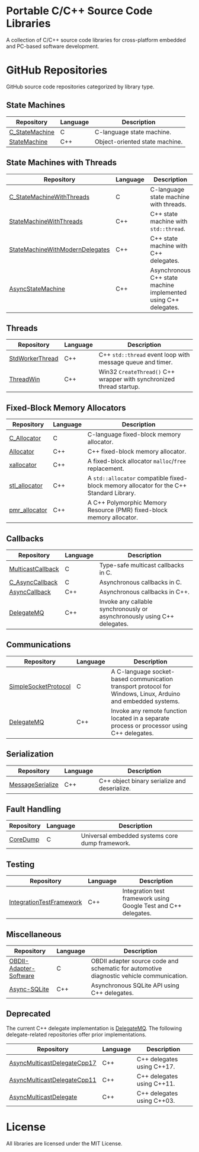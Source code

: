 # Portable C/C++ Source Code Libraries

A collection of C/C++ source code libraries for cross-platform embedded and PC-based software development.

# GitHub Repositories

GitHub source code repositories categorized by library type.

## State Machines

| Repository | Language | Description |
|------------|----------|-------------|
| [C_StateMachine](https://github.com/endurodave/C_StateMachine) | C | C-language state machine. |
| [StateMachine](https://github.com/endurodave/StateMachine) | C++ | Object-oriented state machine. 

## State Machines with Threads

| Repository | Language | Description |
|------------|----------|-------------|
| [C_StateMachineWithThreads](https://github.com/endurodave/C_StateMachineWithThreads) | C | C-language state machine with threads. |
| [StateMachineWithThreads](https://github.com/endurodave/StateMachineWithThreads) | C++ | C++ state machine with `std::thread`. |
| [StateMachineWithModernDelegates](https://github.com/endurodave/StateMachineWithModernDelegates) | C++ | C++ state machine with C++ delegates. |
| [AsyncStateMachine](https://github.com/endurodave/AsyncStateMachine) | C++ | Asynchronous C++ state machine implemented using C++ delegates. |

## Threads

| Repository | Language | Description |
|------------|----------|-------------|
| [StdWorkerThread](https://github.com/endurodave/StdWorkerThread) | C++ | C++ `std::thread` event loop with message queue and timer. |
| [ThreadWin](https://github.com/endurodave/ThreadWin) | C++ | Win32 `CreateThread()` C++ wrapper with synchronized thread startup. |

## Fixed-Block Memory Allocators

| Repository | Language | Description |
|------------|----------|-------------|
| [C_Allocator](https://github.com/endurodave/C_Allocator) | C |  C-language fixed-block memory allocator. |
| [Allocator](https://github.com/endurodave/Allocator) | C++| C++ fixed-block memory allocator. |
| [xallocator](https://github.com/endurodave/xallocator) | C++ | A fixed-block allocator `malloc`/`free` replacement. |
| [stl_allocator](https://github.com/endurodave/stl_allocator) | C++ | A `std::allocator` compatible fixed-block memory allocator for the C++ Standard Library. |
| [pmr_allocator](https://github.com/endurodave/pmr_allocator) | C++ | A C++ Polymorphic Memory Resource (PMR) fixed-block memory allocator. |
  
## Callbacks

| Repository | Language | Description |
|------------|----------|-------------|
| [MulticastCallback](https://github.com/endurodave/MulticastCallback) | C |Type-safe multicast callbacks in C. |
| [C_AsyncCallback](https://github.com/endurodave/C_AsyncCallback) | C | Asynchronous callbacks in C. |
| [AsyncCallback](https://github.com/endurodave/AsyncCallback) | C++ | Asynchronous callbacks in C++. |
| [DelegateMQ](https://github.com/endurodave/DelegateMQ) | C++ | Invoke any callable synchronously or asynchronously using C++ delegates. |

## Communications

| Repository | Language | Description |
|------------|----------|-------------|
| [SimpleSocketProtocol](https://github.com/endurodave/SimpleSocketProtocol) | C | A C-language socket-based communication transport protocol for Windows, Linux, Arduino and embedded systems. |
| [DelegateMQ](https://github.com/endurodave/DelegateMQ) | C++ | Invoke any remote function located in a separate process or processor using C++ delegates. |

## Serialization

| Repository | Language | Description |
|------------|----------|-------------|
| [MessageSerialize](https://github.com/endurodave/MessageSerialize) | C++ | C++ object binary serialize and deserialize. |

## Fault Handling

| Repository | Language | Description |
|------------|----------|-------------|
| [CoreDump](https://github.com/endurodave/CoreDump) | C | Universal embedded systems core dump framework. |

## Testing

| Repository | Language | Description |
|------------|----------|-------------|
| [IntegrationTestFramework](https://github.com/endurodave/IntegrationTestFramework ) | C++ | Integration test framework using Google Test and C++ delegates. |

## Miscellaneous

| Repository | Language | Description |
|------------|----------|-------------|
| [OBDII-Adapter-Software](https://github.com/endurodave/OBDII-Adapter-Software) | C | OBDII adapter source code and schematic for automotive diagnostic vehicle communication. |
| [Async-SQLite](https://github.com/endurodave/Async-SQLite) | C++ | Asynchronous SQLite API using C++ delegates. |

## Deprecated

The current C++ delegate implementation is [DelegateMQ](https://github.com/endurodave/DelegateMQ). The following delegate-related repositories offer prior implementations.

| Repository | Language | Description |
|------------|----------|-------------|
| [AsyncMulticastDelegateCpp17](https://github.com/endurodave/AsyncMulticastDelegateCpp17) | C++ | C++ delegates using C++17. |
| [AsyncMulticastDelegateCpp11](https://github.com/endurodave/AsyncMulticastDelegateCpp11) | C++ | C++ delegates using C++11. |
| [AsyncMulticastDelegate](https://github.com/endurodave/AsyncMulticastDelegate) | C++ | C++ delegates using C++03. |

# License

All libraries are licensed under the MIT License.
